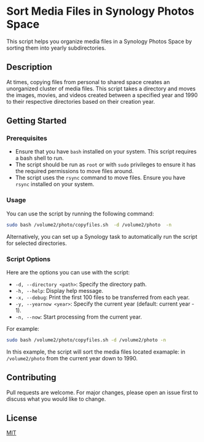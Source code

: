 # Sort Media Files in Synology Photos Space

This script helps you organize media files in a Synology Photos Space by sorting them into yearly subdirectories. 

## Description

At times, copying files from personal to shared space creates an unorganized cluster of media files. This script takes a directory and moves the images, movies, and videos created between a specified year and 1990 to their respective directories based on their creation year.

## Getting Started

### Prerequisites
- Ensure that you have `bash` installed on your system. This script requires a bash shell to run.
- The script should be run as `root` or with `sudo` privileges to ensure it has the required permissions to move files around.
- The script uses the `rsync` command to move files. Ensure you have `rsync` installed on your system.

### Usage

You can use the script by running the following command:

```bash
sudo bash /volume2/photo/copyfiles.sh  -d /volume2/photo  -n
```

Alternatively, you can set up a Synology task to automatically run the script for selected directories.

### Script Options

Here are the options you can use with the script:

- `-d, --directory <path>`: Specify the directory path.
- `-h, --help`: Display help message.
- `-x, --debug`: Print the first 100 files to be transferred from each year.
- `-y, --yearnow <year>`: Specify the current year (default: current year - 1).
- `-n, --now`: Start processing from the current year.

For example:

```bash
sudo bash /volume2/photo/copyfiles.sh -d /volume2/photo -n
```

In this example, the script will sort the media files located examaple: in `/volume2/photo` from the current year down to 1990.

## Contributing
Pull requests are welcome. For major changes, please open an issue first to discuss what you would like to change.

## License
[MIT](https://choosealicense.com/licenses/mit/)

